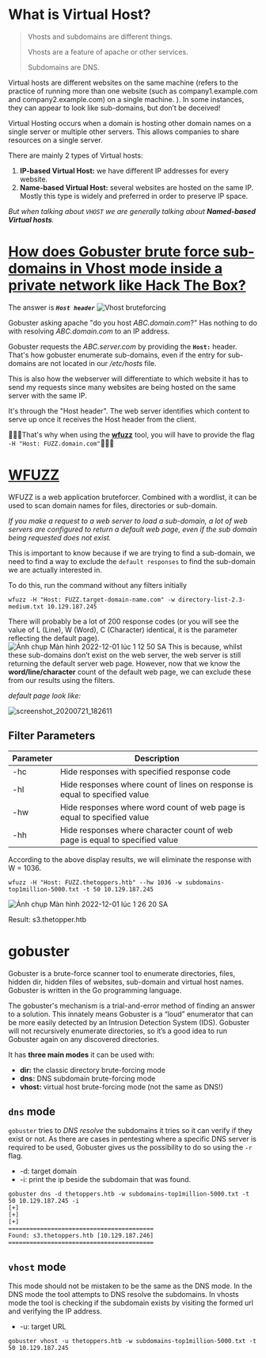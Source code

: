 # What is Virtual Host?
> Vhosts and subdomains are different things.
> 
> Vhosts are a feature of apache or other services.
> 
> Subdomains are DNS.

Virtual hosts are different websites on the same machine (refers to the practice of running more than one website (such as company1.example.com and company2.example.com) on a single machine. 
). In some instances, they can appear to look like sub-domains, but don’t be deceived! 

Virtual Hosting occurs when a domain is hosting other domain names on a single server or multiple other servers. This allows companies to share resources on a single server.

There are mainly 2 types of Virtual hosts:

1. **IP-based Virtual Host:** we have different IP addresses for every website.
2. **Name-based Virtual Host:** several websites are hosted on the same IP. Mostly this type is widely and preferred in order to preserve IP space.

*But when talking about `VHOST` we are generally talking about **Named-based Virtual hosts**.*
# [How does Gobuster brute force sub-domains in Vhost mode inside a private network like Hack The Box?](https://www.reddit.com/r/hackthebox/comments/nn6soh/how_does_gobuster_brute_force_subdomains_in_vhost/)

The answer is ***`Host header`***
![Vhost bruteforcing](https://user-images.githubusercontent.com/90831245/204877681-08780eef-1d25-4128-8173-ff60a4191e2e.png)

Gobuster asking apache "do you host *ABC.domain.com*?" Has nothing to do with resolving *ABC.domain.com* to an IP address.

Gobuster requests the *ABC.server.com* by providing the **`Host:`** header. That's how gobuster enumerate sub-domains, even if the entry for sub-domains are not located in our */etc/hosts* file.

This is also how the webserver will differentiate to which website it has to send my requests since many websites are being hosted on the same server with the same IP.

It's through the "Host header". The web server identifies which content to serve up once it receives the Host header from the client.

💢💢💢That's why when using the **[wfuzz](https://github.com/xmendez/wfuzz)** tool, you will have to provide the flag `-H "Host: FUZZ.domain.com"`💢💢💢

# [WFUZZ]((https://github.com/xmendez/wfuzz))
WFUZZ is a web application bruteforcer. Combined with a wordlist, it can be used to scan domain names for files, directories or sub-domain.

*If you make a request to a web server to load a sub-domain, a lot of web servers are configured to return a default web page, even if the sub domain being requested does not exist.*

This is important to know because if we are trying to find a sub-domain, we need to find a way to exclude the `default responses` to find the sub-domain we are actually interested in.

To do this, run the command without any filters initially
```console
wfuzz -H "Host: FUZZ.target-domain-name.com" -w directory-list-2.3-medium.txt 10.129.187.245
```
There will probably be a lot of 200 response codes (or you will see the value of L (Line), W (Word), C (Character) identical, it is the parameter reflecting the default page).
![Ảnh chụp Màn hình 2022-12-01 lúc 1 12 50 SA](https://user-images.githubusercontent.com/90831245/204876118-ca82ef28-a083-4ef2-8d80-90a7b8a4caae.png)
 This is because, whilst these sub-domains don’t exist on the web server, the web server is still returning the default server web page. However, now that we know the **word/line/character** count of the default web page, we can exclude these from our results using the filters.

 *default page look like:*
 
 ![screenshot_20200721_182611](https://user-images.githubusercontent.com/90831245/204877207-458a3962-d78a-46bc-9e9e-bc82c91e0fae.png)


## Filter Parameters

| Parameter | Description                                                                  |
|-----------|------------------------------------------------------------------------------|
| -hc       | Hide responses with specified response code                                  |
| -hl       | Hide responses where count of lines on response is equal to specified value  |
| -hw       | Hide responses where word count of web page is equal to specified value      |
| -hh       | Hide responses where character count of web page is equal to specified value |

According to the above display results, we will eliminate the response with W = 1036.

```console
wfuzz -H "Host: FUZZ.thetoppers.htb" --hw 1036 -w subdomains-top1million-5000.txt -t 50 10.129.187.245
```
![Ảnh chụp Màn hình 2022-12-01 lúc 1 26 20 SA](https://user-images.githubusercontent.com/90831245/204878699-9630cc89-332e-441c-a2fa-9c41199372a3.png)

Result: s3.thetopper.htb

# gobuster
Gobuster is a brute-force scanner tool to enumerate directories, files, hidden dir, hidden files of websites, sub-domain and virtual host names. Gobuster is written in the Go programming language. 

The gobuster's mechanism is a trial-and-error method of finding an answer to a solution. This innately means Gobuster is a “loud” enumerator that can be more easily detected by an Intrusion Detection System (IDS). Gobuster will not recursively enumerate directories, so it’s a good idea to run Gobuster again on any discovered directories.

It has **three main modes** it can be used with:
* **dir:** the classic directory brute-forcing mode
* **dns:** DNS subdomain brute-forcing mode
* **vhost:** virtual host brute-forcing mode (not the same as DNS!)

## `dns` mode

`gobuster` tries to *DNS resolve* the subdomains it tries so it can verify if they exist or not. As there are cases in pentesting where a specific DNS server is required to be used, Gobuster gives us the possibility to do so using the `-r` flag.

* -d:  target domain
* -i: print the ip beside the subdomain that was found.
```console
gobuster dns -d thetoppers.htb -w subdomains-top1million-5000.txt -t 50 10.129.187.245 -i
[+]
[+]
[+]
=========================================
Found: s3.thetoppers.htb [10.129.187.246]
=========================================
```
## `vhost` mode

This mode should not be mistaken to be the same as the DNS mode. In the DNS mode the tool attempts to DNS resolve the subdomains. In vhosts mode the tool is checking if the subdomain exists by visiting the formed url and verifying the IP address.

* -u: target URL

```console
gobuster vhost -u thetoppers.htb -w subdomains-top1million-5000.txt -t 50 10.129.187.245
```
  





